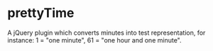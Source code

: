 prettyTime
==========

A jQuery plugin which converts minutes into test representation, for instance:
1 = "one minute",
61 = "one hour and one minute".
